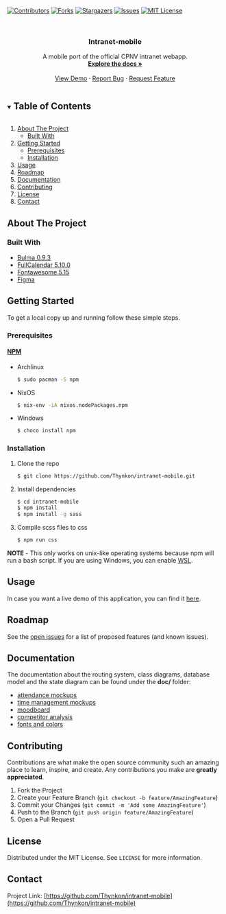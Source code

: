 <!--
*** Thanks for checking out the Best-README-Template. If you have a suggestion
*** that would make this better, please fork the repo and create a pull request
*** or simply open an issue with the tag "enhancement".
*** Thanks again! Now go create something AMAZING! :D
***
***
***
*** To avoid retyping too much info. Do a search and replace for the following:
*** github_username, repo_name, twitter_handle, email, project_title, project_description
-->



<!-- PROJECT SHIELDS -->
<!--
*** I'm using markdown "reference style" links for readability.
*** Reference links are enclosed in brackets [ ] instead of parentheses ( ).
*** See the bottom of this document for the declaration of the reference variables
*** for contributors-url, forks-url, etc. This is an optional, concise syntax you may use.
*** https://www.markdownguide.org/basic-syntax/#reference-style-links
-->
[![Contributors][contributors-shield]][contributors-url]
[![Forks][forks-shield]][forks-url]
[![Stargazers][stars-shield]][stars-url]
[![Issues][issues-shield]][issues-url]
[![MIT License][license-shield]][license-url]


<!-- PROJECT LOGO -->
<br />
<p align="center">
  <h3 align="center">Intranet-mobile</h3>

  <p align="center">
    A mobile port of the official CPNV intranet webapp.
    <br />
    <a href="https://github.com/Thynkon/intranet-mobile/doc/ui"><strong>Explore the docs »</strong></a>
    <br />
    <br />
    <a href="https://intranet-mobile.thynkon.xyz/">View Demo</a>
    ·
    <a href="https://github.com/Thynkon/intranet-mobile/issues">Report Bug</a>
    ·
    <a href="https://github.com/Thynkon/intranet-mobile/issues">Request Feature</a>
  </p>
</p>


<!-- TABLE OF CONTENTS -->
<details open="open">
  <summary><h2 style="display: inline-block">Table of Contents</h2></summary>
  <ol>
    <li>
      <a href="#about-the-project">About The Project</a>
      <ul>
        <li><a href="#built-with">Built With</a></li>
      </ul>
    </li>
    <li>
      <a href="#getting-started">Getting Started</a>
      <ul>
        <li><a href="#prerequisites">Prerequisites</a></li>
        <li><a href="#installation">Installation</a></li>
      </ul>
    </li>
    <li><a href="#usage">Usage</a></li>
    <li><a href="#roadmap">Roadmap</a></li>
    <li><a href="#documentation">Documentation</a></li>
    <li><a href="#contributing">Contributing</a></li>
    <li><a href="#license">License</a></li>
    <li><a href="#contact">Contact</a></li>
  </ol>
</details>



<!-- ABOUT THE PROJECT -->
## About The Project
### Built With

* [Bulma 0.9.3](https://bulma.io/)
* [FullCalendar 5.10.0](https://fullcalendar.io/)
* [Fontawesome 5.15](https://fontawesome.com/v5.15/how-to-use/on-the-web/setup/hosting-font-awesome-yourself)
* [Figma](https://www.figma.com/)


<!-- GETTING STARTED -->
## Getting Started

To get a local copy up and running follow these simple steps.

### Prerequisites
#### [NPM](https://www.npmjs.com/)
- Archlinux
   ```sh
   $ sudo pacman -S npm
   ```

- NixOS
   ```sh
   $ nix-env -iA nixos.nodePackages.npm
   ```

- Windows
   ```sh
   $ choco install npm
   ```

### Installation

1. Clone the repo
   ```sh
   $ git clone https://github.com/Thynkon/intranet-mobile.git
   ```
2. Install dependencies
   ```sh
   $ cd intranet-mobile
   $ npm install
   $ npm install -g sass
   ```
   
3. Compile scss files to css
   ```sh
   $ npm run css
   ```

**NOTE** - This only works on unix-like operating systems because npm will run
a bash script. If you are using Windows, you can enable [WSL](https://docs.microsoft.com/en-us/windows/wsl/install).

<!-- USAGE EXAMPLES -->
## Usage
In case you want a live demo of this application, you can find it [here](https://intranet-mobile.thynkon.xyz/).

<!-- ROADMAP -->
## Roadmap

See the [open issues](https://github.com/Thynkon/intranet-mobile/issues) for a list of proposed features (and known issues).

## Documentation
The documentation about the routing system, class diagrams, database model and the state diagram can be found under the **doc/** folder:
- [attendance mockups](doc/ui/mockup/attendance)
- [time management mockups](doc/ui/mockup/time)
- [moodboard](doc/ui/moodboard/moodboard.pdf)
- [competitor analysis](doc/analysis/analysis.pdf)
- [fonts and colors](doc/fonts_colors/fonts_colors.pdf)

<!-- CONTRIBUTING -->
## Contributing

Contributions are what make the open source community such an amazing place to learn, inspire, and create. Any contributions you make are **greatly appreciated**.

1. Fork the Project
2. Create your Feature Branch (`git checkout -b feature/AmazingFeature`)
3. Commit your Changes (`git commit -m 'Add some AmazingFeature'`)
4. Push to the Branch (`git push origin feature/AmazingFeature`)
5. Open a Pull Request

<!-- LICENSE -->
## License

Distributed under the MIT License. See `LICENSE` for more information.


<!-- CONTACT -->
## Contact

Project Link: [https://github.com/Thynkon/intranet-mobile](https://github.com/Thynkon/intranet-mobile)

<!-- MARKDOWN LINKS & IMAGES -->
<!-- https://www.markdownguide.org/basic-syntax/#reference-style-links -->
[contributors-shield]: https://img.shields.io/github/contributors/Nomeos/repo.svg?style=for-the-badge
[contributors-url]: https://github.com/Thynkon/intranet-mobile/graphs/contributors
[forks-shield]: https://img.shields.io/github/forks/Nomeos/repo.svg?style=for-the-badge
[forks-url]: https://github.com/Thynkon/intranet-mobile/network/members
[stars-shield]: https://img.shields.io/github/stars/Nomeos/repo.svg?style=for-the-badge
[stars-url]: https://github.com/Thynkon/intranet-mobile/stargazers
[issues-shield]: https://img.shields.io/github/issues/Nomeos/repo.svg?style=for-the-badge
[issues-url]: https://github.com/Thynkon/intranet-mobile/issues
[license-shield]: https://img.shields.io/github/license/Nomeos/repo.svg?style=for-the-badge
[license-url]: https://github.com/Thynkon/intranet-mobile/blob/master/LICENSE
